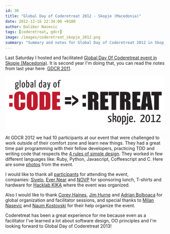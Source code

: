 ```yaml
---
id: 36
title: "Global Day of Coderetreat 2012 - Skopje (Macedonia)"
date: 2012-12-16 22:34:00 +0100
author: Dalibor Nasevic
tags: [coderetreat, gdcr]
image: /images/coderetreat_skopje_2012.png
summary: "Summary and notes for Global Day of Coderetreat 2012 in Skopje, Macedonia."
---
```


Last Saturday I hosted and facilitated [Global Day Of Coderetreat event in Skopje (Macedonia)](http://coderetreat.org/events/global-day-of-coderetreat-2012-skopje-macedonia "Global Day Of Coderetreat event in Skopje (Macedonia)"). It is second year I'm doing that, you can read the notes from last year here  [GDCR 2011](http://dalibornasevic.com/posts/31-global-day-of-coderetreat-in-skopje-macedonia "Global Day of Coderetreat 2011 Skopje (Macedonia)").

<p style="text-align: center">
  <img src="/images/coderetreat_skopje_2012.png" alt="Global Day Of Coderetreat T-shirt design" title="Global Day Of Coderetreat T-shirt design">
</p>

At GDCR 2012 we had 10 participants at our event that were challenged to work outside of their comfort zone and learn new things. They had a great time pair programming with their fellow developers, practicing TDD and writing code that respects the [4 rules of simple design](http://c2.com/cgi/wiki?XpSimplicityRules "4 rules of simple design"). They worked in few different languages like: Ruby, Python, Javascript, Coffeescript and C. Here are some [photos](http://coderetreat.org/photo/albums/global-day-of-coderetreat-2012-skopje-macedonia "Photos from Global Day Of Coderetreat 2012 - Skopje (Macedonia)") from the event.

I would like to thank all [participants](http://coderetreat.org/events/global-day-of-coderetreat-2012-skopje-macedonia "GDRC 2012 Skopje (Macedonia) participants") for attending the event, companies: [Siyelo](http://siyelo.com/ "Siyelo"), [Ever Near](http://www.ever-near.com/ "Ever Near") and [NOVP](http://www.novp.com/ "NOVP") for sponsoring lunch, T-shirts and hardware for [Hacklab KIKA](http://b10g.spodeli.org/ "Hacklab KIKA Blog") where the event was organized.

Also I would like to thank [Corey Haines](https://twitter.com/coreyhaines "Corey Haines"), [Jim Hurne](https://twitter.com/jthurne "Jim Hurne") and [Adrian Bolboaca](http://blog.adrianbolboaca.ro/ "Adrian Bolboaca") for global organization and facilitator sessions, and special thanks to [Milan Nasevic](http://twitter.com/mnasevic "Milan Nasevic") and [Naum Kostovski](https://twitter.com/NaumKostovski "Naum Kostovski") for their help organize the event.

Coderetreat has been a great experience for me because even as a facilitator I've learned a lot about software design, OO principles and I'm looking forward to Global Day of Coderetreat 2013!
